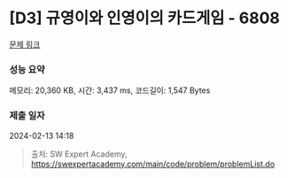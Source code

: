 # [D3] 규영이와 인영이의 카드게임 - 6808 

[문제 링크](https://swexpertacademy.com/main/code/problem/problemDetail.do?contestProbId=AWgv9va6HnkDFAW0) 

### 성능 요약

메모리: 20,360 KB, 시간: 3,437 ms, 코드길이: 1,547 Bytes

### 제출 일자

2024-02-13 14:18



> 출처: SW Expert Academy, https://swexpertacademy.com/main/code/problem/problemList.do